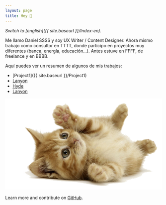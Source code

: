 ```yaml
---
layout: page
title: Hey 👋
---
```



*Switch to [english]({{ site.baseurl }}/Index-en).*

Me llamo Daniel SSSS y soy UX Writer / Content Designer. Ahora mismo trabajo como consultor en TTTT, donde participo en proyectos muy diferentes (banca, energía, educación...). Antes estuve en FFFF, de freelance y en BBBB.


Aquí puedes ver un resumen de algunos de mis trabajos:

- [Project1]({{ site.baseurl }}/Project1)
- [Lanyon](https://lanyon.getpoole.com)
- [Hyde](https://hyde.getpoole.com)
- [Lanyon](https://lanyon.getpoole.com)




<a href="{{ site.baseurl }}/assets/littlecat.png">
    <img 
        src="/assets/littlecat.png" 
        alt="Cncient Bristlecone Pine Forest, USA"
    >
</a>



Learn more and contribute on [GitHub](https://github.com/poole).
